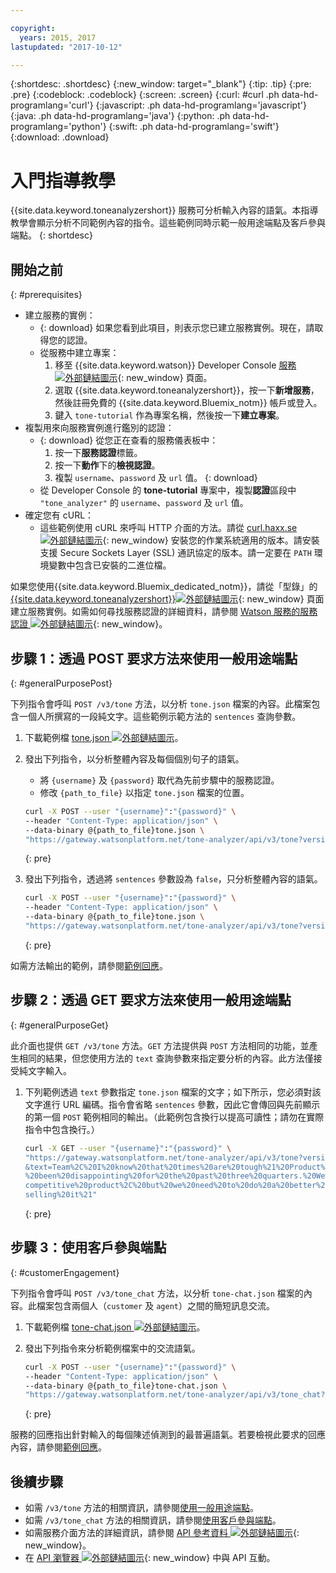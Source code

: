 ```yaml
---

copyright:
  years: 2015, 2017
lastupdated: "2017-10-12"

---
```


{:shortdesc: .shortdesc}
{:new_window: target="_blank"}
{:tip: .tip}
{:pre: .pre}
{:codeblock: .codeblock}
{:screen: .screen}
{:curl: #curl .ph data-hd-programlang='curl'}
{:javascript: .ph data-hd-programlang='javascript'}
{:java: .ph data-hd-programlang='java'}
{:python: .ph data-hd-programlang='python'}
{:swift: .ph data-hd-programlang='swift'}
{:download: .download}

# 入門指導教學

{{site.data.keyword.toneanalyzershort}} 服務可分析輸入內容的語氣。本指導教學會顯示分析不同範例內容的指令。這些範例同時示範一般用途端點及客戶參與端點。
{: shortdesc}

## 開始之前
{: #prerequisites}

- 建立服務的實例：
    - {: download} 如果您看到此項目，則表示您已建立服務實例。現在，請取得您的認證。
    - 從服務中建立專案：
        1.  移至 {{site.data.keyword.watson}} Developer Console [服務 ![外部鏈結圖示](../../icons/launch-glyph.svg "外部鏈結圖示")](https://console.{DomainName}/developer/watson/services){: new_window} 頁面。
        1.  選取 {{site.data.keyword.toneanalyzershort}}，按一下**新增服務**，然後註冊免費的 {{site.data.keyword.Bluemix_notm}} 帳戶或登入。
        1.  鍵入 `tone-tutorial` 作為專案名稱，然後按一下**建立專案**。
- 複製用來向服務實例進行鑑別的認證：
    - {: download} 從您正在查看的服務儀表板中：
        1.  按一下**服務認證**標籤。
        1.  按一下**動作**下的**檢視認證**。
        1.  複製 `username`、`password` 及 `url` 值。
        {: download}
    - 從 Developer Console 的 **tone-tutorial** 專案中，複製**認證**區段中 `"tone_analyzer"` 的 `username`、`password` 及 `url` 值。
- 確定您有 cURL：
    - 這些範例使用 cURL 來呼叫 HTTP 介面的方法。請從 [curl.haxx.se ![外部鏈結圖示](../../icons/launch-glyph.svg "外部鏈結圖示")](https://curl.haxx.se/){: new_window} 安裝您的作業系統適用的版本。請安裝支援 Secure Sockets Layer (SSL) 通訊協定的版本。請一定要在 `PATH` 環境變數中包含已安裝的二進位檔。

<!-- Remove this text after dedicated instances have the Developer Console: begin -->

如果您使用{{site.data.keyword.Bluemix_dedicated_notm}}，請從「型錄」的 [{{site.data.keyword.toneanalyzershort}}![外部鏈結圖示](../../icons/launch-glyph.svg "外部鏈結圖示")](https://console.{DomainName}/catalog/services/tone-analyzer/){: new_window} 頁面建立服務實例。如需如何尋找服務認證的詳細資料，請參閱 [Watson 服務的服務認證 ![外部鏈結圖示](../../icons/launch-glyph.svg "外部鏈結圖示")](/docs/services/watson/getting-started-credentials.html#getting-credentials-manually){: new_window}。

<!-- Remove this text after dedicated instances have the Developer Console: end -->

## 步驟 1：透過 POST 要求方法來使用一般用途端點
{: #generalPurposePost}

下列指令會呼叫 `POST /v3/tone` 方法，以分析 `tone.json` 檔案的內容。此檔案包含一個人所撰寫的一段純文字。這些範例示範方法的 `sentences` 查詢參數。

1.  下載範例檔 <a target="_blank" href="https://watson-developer-cloud.github.io/doc-tutorial-downloads/tone-analyzer/tone.json" download="tone.json">tone.json <img src="../../icons/launch-glyph.svg" alt="外部鏈結圖示" title="外部鏈結圖示" class="style-scope doc-content"></a>。
1.  發出下列指令，以分析整體內容及每個個別句子的語氣。
    -   將 `{username}` 及 `{password}` 取代為先前步驟中的服務認證。
    -   修改 `{path_to_file}` 以指定 `tone.json` 檔案的位置。

    ```bash
    curl -X POST --user "{username}":"{password}" \
    --header "Content-Type: application/json" \
    --data-binary @{path_to_file}tone.json \
    "https://gateway.watsonplatform.net/tone-analyzer/api/v3/tone?version=2017-09-21"
    ```
    {: pre}

1.  發出下列指令，透過將 `sentences` 參數設為 `false`，只分析整體內容的語氣。

    ```bash
    curl -X POST --user "{username}":"{password}" \
    --header "Content-Type: application/json" \
    --data-binary @{path_to_file}tone.json \
    "https://gateway.watsonplatform.net/tone-analyzer/api/v3/tone?version=2017-09-21&sentences=false" \
    ```
    {: pre}

如需方法輸出的範例，請參閱[範例回應](/docs/services/tone-analyzer/using-tone.html#exampleResponse)。

## 步驟 2：透過 GET 要求方法來使用一般用途端點
{: #generalPurposeGet}

此介面也提供 `GET /v3/tone` 方法。`GET` 方法提供與 `POST` 方法相同的功能，並產生相同的結果，但您使用方法的 `text` 查詢參數來指定要分析的內容。此方法僅接受純文字輸入。

1.  下列範例透過 `text` 參數指定 `tone.json` 檔案的文字；如下所示，您必須對該文字進行 URL 編碼。指令會省略 `sentences` 參數，因此它會傳回與先前顯示的第一個 `POST` 範例相同的輸出。（此範例包含換行以提高可讀性；請勿在實際指令中包含換行。）

    ```bash
    curl -X GET --user "{username}":"{password}" \
    "https://gateway.watsonplatform.net/tone-analyzer/api/v3/tone?version=2017-09-21
    &text=Team%2C%20I%20know%20that%20times%20are%20tough%21%20Product%20sales%20have
    %20been%20disappointing%20for%20the%20past%20three%20quarters.%20We%20have%20a%20
    competitive%20product%2C%20but%20we%20need%20to%20do%20a%20better%20job%20of%20
    selling%20it%21"
    ```
    {: pre}

## 步驟 3：使用客戶參與端點
{: #customerEngagement}

下列指令會呼叫 `POST /v3/tone_chat` 方法，以分析 `tone-chat.json` 檔案的內容。此檔案包含兩個人（<code>customer</code> 及 <code>agent</code>）之間的簡短訊息交流。

1.  下載範例檔 <a target="_blank" href="https://watson-developer-cloud.github.io/doc-tutorial-downloads/tone-analyzer/tone-chat.json" download="tone-chat.json">tone-chat.json <img src="../../icons/launch-glyph.svg" alt="外部鏈結圖示" title="外部鏈結圖示" class="style-scope doc-content"></a>。
1.  發出下列指令來分析範例檔案中的交流語氣。

    ```bash
    curl -X POST --user "{username}":"{password}" \
    --header "Content-Type: application/json" \
    --data-binary @{path_to_file}tone-chat.json \
    "https://gateway.watsonplatform.net/tone-analyzer/api/v3/tone_chat?version=2017-09-21"
    ```
    {: pre}

服務的回應指出針對輸入的每個陳述偵測到的最普遍語氣。若要檢視此要求的回應內容，請參閱[範例回應](/docs/services/tone-analyzer/using-tone-chat.html#exampleResponse)。

## 後續步驟

-   如需 `/v3/tone` 方法的相關資訊，請參閱[使用一般用途端點](/docs/services/tone-analyzer/using-tone.html)。
-   如需 `/v3/tone_chat` 方法的相關資訊，請參閱[使用客戶參與端點](/docs/services/tone-analyzer/using-tone-chat.html)。
-   如需服務介面方法的詳細資訊，請參閱 [API 參考資料 ![外部鏈結圖示](../../icons/launch-glyph.svg "外部鏈結圖示")](https://www.ibm.com/watson/developercloud/tone-analyzer/api/v3/){: new_window}。
-   在 [API 瀏覽器 ![外部鏈結圖示](../../icons/launch-glyph.svg "外部鏈結圖示")](https://watson-api-explorer.mybluemix.net/apis/tone-analyzer-v3){: new_window} 中與 API 互動。
